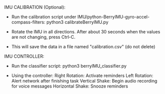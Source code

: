 IMU CALIBRATION (Optional):

- Run the calibration script under IMU/python-BerryIMU-gyro-accel-compass-filters:
	python3 calibrateBerryIMU.py
	
- Rotate the IMU in all directions. After about 30 seconds when the values 
  are not changing, press Ctrl-C. 

- This will save the data in a file named "calibration.csv" (do not delete)


IMU CONTROLLER:

- Run the classifier script:
	python3 berryIMU_classifier.py

- Using the controller:
    Right Rotation: Activate reminders
    Left Rotation: Alert network after finishing task
    Vertical Shake: Begin audio recording for voice messages
    Horizontal Shake: Snooze reminders
